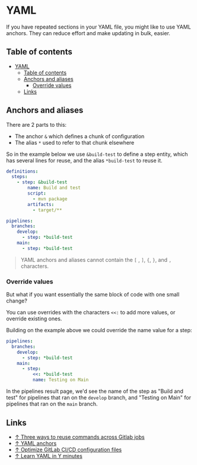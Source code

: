 # YAML

If you have repeated sections in your YAML file, you might like to use YAML anchors. They can reduce effort and make updating in bulk, easier.

## Table of contents

- [YAML](#yaml)
  - [Table of contents](#table-of-contents)
  - [Anchors and aliases](#anchors-and-aliases)
    - [Override values](#override-values)
  - [Links](#links)

## Anchors and aliases

There are 2 parts to this:

- The anchor `&` which defines a chunk of configuration
- The alias `*` used to refer to that chunk elsewhere

So in the example below we use `&build-test` to define a step entity, which has several lines for reuse, and the alias `*build-test` to reuse it.

```yml
definitions: 
  steps:
    - step: &build-test
        name: Build and test
        script:
          - mvn package
        artifacts:
          - target/**

pipelines:
  branches:
    develop:
      - step: *build-test
    main:
      - step: *build-test
```

> YAML anchors and aliases cannot contain the `[` , `]`, `{`, `}`, and `,` characters.

### Override values

But what if you want essentially the same block of code with one small change?

You can use overrides with the characters `<<:` to add more values, or override existing ones.

Building on the example above we could override the name value for a step:

```yml
pipelines:
  branches:
    develop:
      - step: *build-test
    main:
      - step: 
          <<: *build-test
          name: Testing on Main
```

In the pipelines result page, we'd see the name of the step as "Build and test" for pipelines that ran on the `develop` branch, and "Testing on Main" for pipelines that ran on the `main` branch.

## Links

- [↑ Three ways to reuse commands across Gitlab jobs](https://jsramblings.com/three-ways-to-reuse-commands-across-gitlab-jobs)
- [↑ YAML anchors](https://support.atlassian.com/bitbucket-cloud/docs/yaml-anchors)
- [↑ Optimize GitLab CI/CD configuration files](https://docs.gitlab.com/ee/ci/yaml/yaml_optimization.html)
- [↑ Learn YAML in Y minutes](https://learnxinyminutes.com/docs/yaml)
